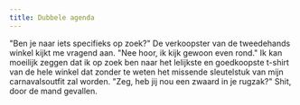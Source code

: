 ```yaml
---
title: Dubbele agenda
---
```

"Ben je naar iets specifieks op zoek?" De verkoopster van de tweedehands winkel kijkt me vragend aan. "Nee hoor, ik kijk gewoon even rond." Ik kan moeilijk zeggen dat ik op zoek ben naar het lelijkste en goedkoopste t-shirt van de hele winkel dat zonder te weten het missende sleutelstuk van mijn carnavalsoutfit zal worden. "Zeg, heb jij nou een zwaard in je rugzak?" Shit, door de mand gevallen.
